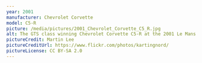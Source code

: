 ```yaml
---
year: 2001
manufacturer: Chevrolet Corvette
model: C5-R
picture: /media/pictures/2001_Chevrolet_Corvette_C5_R.jpg
alt: The GTS class winning Chevrolet Corvette C5-R at the 2001 Le Mans.
pictureCredit: Martin Lee
pictureCreditUrl: https://www.flickr.com/photos/kartingnord/
pictureLicense: CC BY-SA 2.0
---
```

